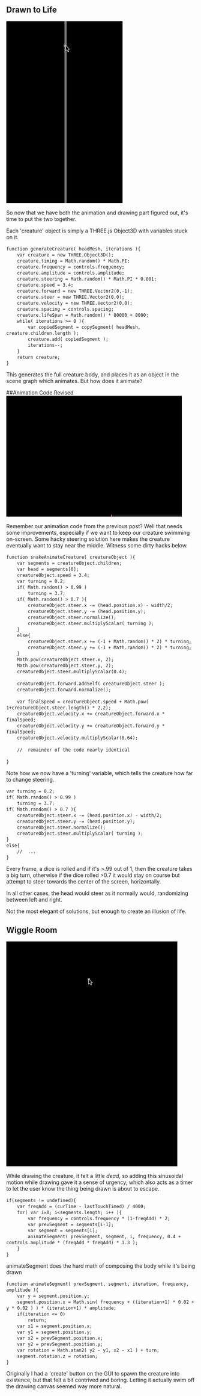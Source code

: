 ## Drawn to Life

![Drawn to Life](project_images/drawntolife.gif?raw=true "Head Motion")

So now that we have both the animation and drawing part figured out, it's time to put the two together.

Each 'creature' object is simply a THREE.js Object3D with variables stuck on it. 

```
function generateCreature( headMesh, iterations ){
	var creature = new THREE.Object3D();
	creature.timing = Math.random() * Math.PI;
	creature.frequency = controls.frequency;
	creature.amplitude = controls.amplitude;
	creature.steering = Math.random() * Math.PI * 0.001;
	creature.speed = 3.4;
	creature.forward = new THREE.Vector2(0,-1);
	creature.steer = new THREE.Vector2(0,0);
	creature.velocity = new THREE.Vector2(0,0);
	creature.spacing = controls.spacing;
	creature.lifeSpan = Math.random() * 80000 + 8000;		    	
	while( iterations >= 0 ){
		var copiedSegment = copySegment( headMesh, creature.children.length );
		creature.add( copiedSegment );		    				    		
		iterations--;
	}
	return creature;
}
```

This generates the full creature body, and places it as an object in the scene graph which animates. But how does it animate?

##Animation Code Revised
![Playing Hard to Get](project_images/drawnswimming.gif?raw=true "Playing Hard to Get")

Remember our animation code from the previous post? Well that needs some improvements, especially if we want to keep our creature swimming on-screen. Some hacky steering solution here makes the creature eventually want to stay near the middle. Witness some dirty hacks below.

```
function snakeAnimateCreature( creatureObject ){
	var segments = creatureObject.children;
	var head = segments[0];
	creatureObject.speed = 3.4;		    	
	var turning = 0.2;	
	if( Math.random() > 0.99 )
		turning = 3.7;
	if( Math.random() > 0.7 ){
		creatureObject.steer.x -= (head.position.x) - width/2;
		creatureObject.steer.y -= (head.position.y);			    	
		creatureObject.steer.normalize();
		creatureObject.steer.multiplyScalar( turning );
	}
	else{
    	creatureObject.steer.x += (-1 + Math.random() * 2) * turning;
    	creatureObject.steer.y += (-1 + Math.random() * 2) * turning;			    	
    }
	Math.pow(creatureObject.steer.x, 2);
	Math.pow(creatureObject.steer.y, 2);
	creatureObject.steer.multiplyScalar(0.4);

	creatureObject.forward.addSelf( creatureObject.steer );		    			    	
	creatureObject.forward.normalize();		    			    	

	var finalSpeed = creatureObject.speed + Math.pow( 1+creatureObject.steer.length() * 2,2);
	creatureObject.velocity.x += creatureObject.forward.x * finalSpeed;
	creatureObject.velocity.y += creatureObject.forward.y * finalSpeed;
	creatureObject.velocity.multiplyScalar(0.64);

	//	remainder of the code nearly identical

}
```

Note how we now have a 'turning' variable, which tells the creature how far to change steering.

```
var turning = 0.2;	
if( Math.random() > 0.99 )
	turning = 3.7;
if( Math.random() > 0.7 ){
	creatureObject.steer.x -= (head.position.x) - width/2;
	creatureObject.steer.y -= (head.position.y);			    	
	creatureObject.steer.normalize();
	creatureObject.steer.multiplyScalar( turning );
}
else{
	//	...
}
```

Every frame, a dice is rolled and if it's >.99 out of 1, then the creature takes a big turn, otherwise if the dice rolled >0.7 it would stay on course but attempt to steer towards the center of the screen, horizontally. 

In all other cases, the head would steer as it normally would, randomizing between left and right.

Not the most elegant of solutions, but enough to create an illusion of life.


## Wiggle Room

![Wiggle Out](project_images/wiggleout.gif?raw=true "Wiggle Out")

While drawing the creature, it felt a little *dead*, so adding this sinusoidal motion while drawing gave it a sense of urgency, which also acts as a timer to let the user know the thing being drawn is about to escape.

```
if(segments != undefined){
	var freqAdd = (curTime - lastTouchTimed) / 4000;	
 	for( var i=0; i<segments.length; i++ ){
 		var frequency = controls.frequency * (1-freqAdd) * 2;
		var prevSegment = segments[i-1];
		var segment = segments[i];						    		
 		animateSegment( prevSegment, segment, i, frequency, 0.4 + controls.amplitude * (freqAdd * freqAdd) * 1.3 );
 	}
}
```

animateSegment does the hard math of composing the body while it's being drawn

```
function animateSegment( prevSegment, segment, iteration, frequency, amplitude ){
	var y = segment.position.y;
	segment.position.x = Math.sin( frequency + ((iteration+1) * 0.02 + y * 0.02 ) ) * (iteration+1) * amplitude;
	if(iteration <= 0)
		return;
	var x1 = segment.position.x;
	var y1 = segment.position.y;
	var x2 = prevSegment.position.x;
	var y2 = prevSegment.position.y;
	var rotation = Math.atan2( y2 - y1, x2 - x1 ) + turn;
	segment.rotation.z = rotation;			
}
```

Originally I had a 'create' button on the GUI to spawn the creature into existence, but that felt a bit contrived and boring. Letting it actually swim off the drawing canvas seemed way more natural.

